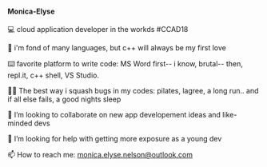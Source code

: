 #### Monica-Elyse ####

💻 cloud application developer in the workds #CCAD18

🩶 i'm fond of many languages, but c++ will always be my first love

⌨️ favorite platform to write code: MS Word first-- i know, brutal-- then, repl.it, c++ shell, VS Studio.

🤸🏻 The best way i squash bugs in my codes: pilates, lagree, a long run.. and if all else fails, a good nights sleep

💬 I’m looking to collaborate on new app developement ideas and like-minded devs

🧐 I’m looking for help with getting more exposure as a young dev

📫 How to reach me: monica.elyse.nelson@outlook.com
